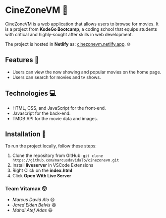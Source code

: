 # CineZoneVM :movie_camera:

CineZoneVM is a web application that allows users to browse for movies. It is a project from **KodeGo Bootcamp**, a coding school that equips students with critical and highly-sought after skills in web development.

The project is hosted in **Netlify** as: [cinezonevm.netlify.app](https://cinezonevm.netlify.app/). :globe_with_meridians:

## Features :page_with_curl:

- Users can view the now showing and popular movies on the home page.
- Users can search for movies and tv shows.

## Technologies :computer:

- HTML, CSS, and JavaScript for the front-end.
- Javascript for the back-end.
- TMDB API for the movie data and images.

## Installation :arrow_down_small:

To run the project locally, follow these steps:

1. Clone the repository from GitHub: `git clone https://github.com/marcusdavidalo/cinezonevm.git`
2. Install **liveserver** in VSCode Extensions
3. Right Click on the **index.html**
4. Click **Open With Live Server**

### Team Vitamax :stuck_out_tongue_closed_eyes:

- _Marcus David Alo_ :satisfied:
- _Jared Eiden Belvis_ :satisfied:
- _Mahdi Atef Adas_ :satisfied:

